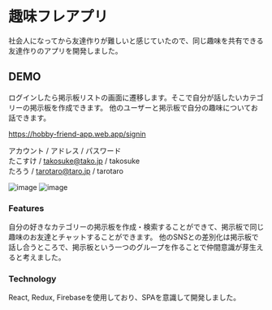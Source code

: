 # 趣味フレアプリ

社会人になってから友達作りが難しいと感じていたので、同じ趣味を共有できる友達作りのアプリを開発しました。

## DEMO

ログインしたら掲示板リストの画面に遷移します。そこで自分が話したいカテゴリーの掲示板を作成できます。
他のユーザーと掲示板で自分の趣味についてお話できます。

<https://hobby-friend-app.web.app/signin>

アカウント / アドレス / パスワード  
たこすけ / takosuke@tako.jp / takosuke  
たろう / tarotaro@taro.jp / tarotaro  

![image](https://user-images.githubusercontent.com/72084948/111071615-55334780-851a-11eb-9957-9c4fe394b1df.png)
![image](https://user-images.githubusercontent.com/72084948/111071664-8e6bb780-851a-11eb-8ac6-b32a88fcf7db.png)

### Features

  自分の好きなカテゴリーの掲示板を作成・検索することができて、掲示板で同じ趣味のお友達とチャットすることができます。
  他のSNSとの差別化は掲示板で話し合うところで、掲示板という一つのグループを作ることで仲間意識が芽生えると考えました。

### Technology

  React, Redux, Firebaseを使用しており、SPAを意識して開発しました。